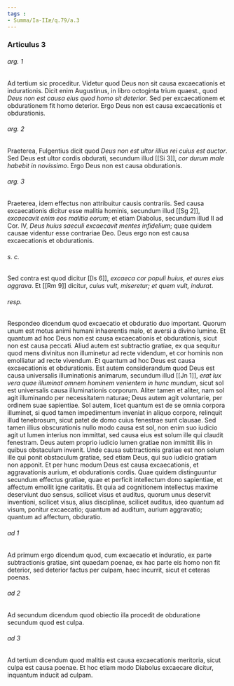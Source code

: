 ```yaml
---
tags : 
- Summa/Ia-IIæ/q.79/a.3
---
```


### Articulus 3

###### arg. 1
Ad tertium sic proceditur. Videtur quod Deus non sit causa excaecationis et indurationis. Dicit enim Augustinus, in libro octoginta trium quaest., quod *Deus non est causa eius quod homo sit deterior*. Sed per excaecationem et obdurationem fit homo deterior. Ergo Deus non est causa excaecationis et obdurationis.

###### arg. 2
Praeterea, Fulgentius dicit quod *Deus non est ultor illius rei cuius est auctor*. Sed Deus est ultor cordis obdurati, secundum illud [[Si 3]], *cor durum male habebit in novissimo*. Ergo Deus non est causa obdurationis.

###### arg. 3
Praeterea, idem effectus non attribuitur causis contrariis. Sed causa excaecationis dicitur esse malitia hominis, secundum illud [[Sg 2]], *excaecavit enim eos malitia eorum*; et etiam Diabolus, secundum illud II ad Cor. IV, *Deus huius saeculi excaecavit mentes infidelium*; quae quidem causae videntur esse contrariae Deo. Deus ergo non est causa excaecationis et obdurationis.

###### s. c.
Sed contra est quod dicitur [[Is 6]], *excaeca cor populi huius, et aures eius aggrava*. Et [[Rm 9]] dicitur, *cuius vult, miseretur; et quem vult, indurat*.

###### resp.
Respondeo dicendum quod excaecatio et obduratio duo important. Quorum unum est motus animi humani inhaerentis malo, et aversi a divino lumine. Et quantum ad hoc Deus non est causa excaecationis et obdurationis, sicut non est causa peccati. Aliud autem est subtractio gratiae, ex qua sequitur quod mens divinitus non illuminetur ad recte videndum, et cor hominis non emolliatur ad recte vivendum. Et quantum ad hoc Deus est causa excaecationis et obdurationis. Est autem considerandum quod Deus est causa universalis illuminationis animarum, secundum illud [[Jn 1]], *erat lux vera quae illuminat omnem hominem venientem in hunc mundum*, sicut sol est universalis causa illuminationis corporum. Aliter tamen et aliter, nam sol agit illuminando per necessitatem naturae; Deus autem agit voluntarie, per ordinem suae sapientiae. Sol autem, licet quantum est de se omnia corpora illuminet, si quod tamen impedimentum inveniat in aliquo corpore, relinquit illud tenebrosum, sicut patet de domo cuius fenestrae sunt clausae. Sed tamen illius obscurationis nullo modo causa est sol, non enim suo iudicio agit ut lumen interius non immittat, sed causa eius est solum ille qui claudit fenestram. Deus autem proprio iudicio lumen gratiae non immittit illis in quibus obstaculum invenit. Unde causa subtractionis gratiae est non solum ille qui ponit obstaculum gratiae, sed etiam Deus, qui suo iudicio gratiam non apponit. Et per hunc modum Deus est causa excaecationis, et aggravationis aurium, et obdurationis cordis. Quae quidem distinguuntur secundum effectus gratiae, quae et perficit intellectum dono sapientiae, et affectum emollit igne caritatis. Et quia ad cognitionem intellectus maxime deserviunt duo sensus, scilicet visus et auditus, quorum unus deservit inventioni, scilicet visus, alius disciplinae, scilicet auditus, ideo quantum ad visum, ponitur excaecatio; quantum ad auditum, aurium aggravatio; quantum ad affectum, obduratio.

###### ad 1
Ad primum ergo dicendum quod, cum excaecatio et induratio, ex parte subtractionis gratiae, sint quaedam poenae, ex hac parte eis homo non fit deterior, sed deterior factus per culpam, haec incurrit, sicut et ceteras poenas.

###### ad 2
Ad secundum dicendum quod obiectio illa procedit de obduratione secundum quod est culpa.

###### ad 3
Ad tertium dicendum quod malitia est causa excaecationis meritoria, sicut culpa est causa poenae. Et hoc etiam modo Diabolus excaecare dicitur, inquantum inducit ad culpam.


